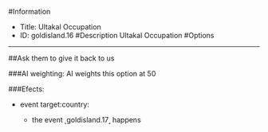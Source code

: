 #Information
 - Title: Ultakal Occupation
 - ID: goldisland.16
#Description
Ultakal Occupation
#Options

___
##Ask them to give it back to us

###AI weighting:
AI weights this option at 50


###Efects:<ul><li>event target:country:</li><ul><li>the event ˻goldisland.17˼ happens</li></ul></ul>
